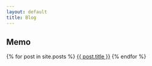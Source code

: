 ```yaml
---
layout: default
title: Blog
---
```


## Memo
{% for post in site.posts %}
<a class="blog-box" href="{{ post.url }}"><span class="blog-title">{{ post.title }}</span></a>
{% endfor %}


